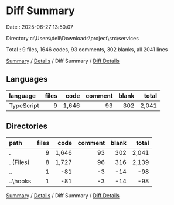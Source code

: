 # Diff Summary

Date : 2025-06-27 13:50:07

Directory c:\\Users\\dell\\Downloads\\project\\src\\services

Total : 9 files,  1646 codes, 93 comments, 302 blanks, all 2041 lines

[Summary](results.md) / [Details](details.md) / Diff Summary / [Diff Details](diff-details.md)

## Languages
| language | files | code | comment | blank | total |
| :--- | ---: | ---: | ---: | ---: | ---: |
| TypeScript | 9 | 1,646 | 93 | 302 | 2,041 |

## Directories
| path | files | code | comment | blank | total |
| :--- | ---: | ---: | ---: | ---: | ---: |
| . | 9 | 1,646 | 93 | 302 | 2,041 |
| . (Files) | 8 | 1,727 | 96 | 316 | 2,139 |
| .. | 1 | -81 | -3 | -14 | -98 |
| ..\\hooks | 1 | -81 | -3 | -14 | -98 |

[Summary](results.md) / [Details](details.md) / Diff Summary / [Diff Details](diff-details.md)